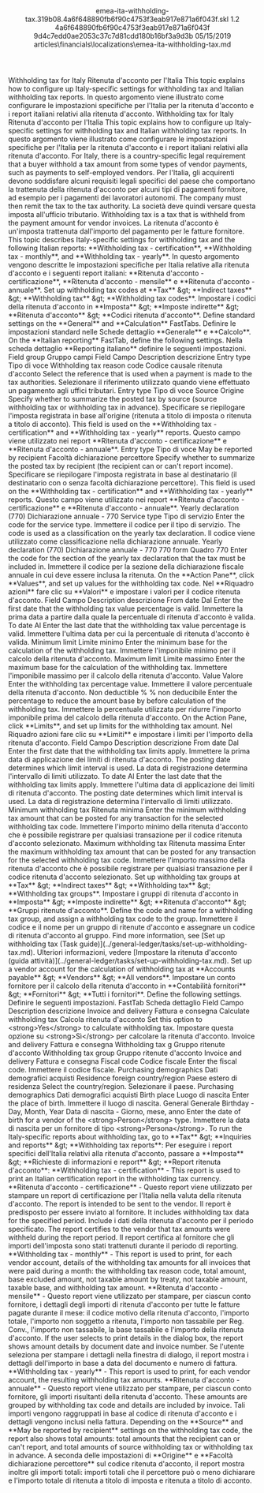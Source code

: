 <?xml version="1.0" encoding="UTF-8"?>
<xliff xmlns:logoport="urn:logoport:xliffeditor:xliff-extras:1.0" xmlns:xsi="http://www.w3.org/2001/XMLSchema-instance" xmlns="urn:oasis:names:tc:xliff:document:1.2" xmlns:xliffext="urn:microsoft:content:schema:xliffextensions" version="1.2" xsi:schemaLocation="urn:oasis:names:tc:xliff:document:1.2 xliff-core-1.2-transitional.xsd">
  <file datatype="xml" source-language="en-US" original="emea-ita-withholding-tax.md" target-language="it-IT">
    <header>
      <tool tool-company="Microsoft" tool-version="1.0-7889195" tool-name="mdxliff" tool-id="mdxliff"/>
      <xliffext:skl_file_name>emea-ita-withholding-tax.319b08.4a6f648890fb6f90c4753f3eab917e871a6f043f.skl</xliffext:skl_file_name>
      <xliffext:version>1.2</xliffext:version>
      <xliffext:ms.openlocfilehash>4a6f648890fb6f90c4753f3eab917e871a6f043f</xliffext:ms.openlocfilehash>
      <xliffext:ms.sourcegitcommit>9d4c7edd0ae2053c37c7d81cdd180b16bf3a9d3b</xliffext:ms.sourcegitcommit>
      <xliffext:ms.lasthandoff>05/15/2019</xliffext:ms.lasthandoff>
      <xliffext:ms.openlocfilepath>articles\financials\localizations\emea-ita-withholding-tax.md</xliffext:ms.openlocfilepath>
    </header>
    <body>
      <group extype="content" id="content">
        <trans-unit xml:space="preserve" translate="yes" id="101" restype="x-metadata">
          <source>Withholding tax for Italy</source>
        <target logoport:matchpercent="101" state="translated" state-qualifier="leveraged-tm">Ritenuta d'acconto per l'Italia</target></trans-unit>
        <trans-unit xml:space="preserve" translate="yes" id="102" restype="x-metadata">
          <source>This topic explains how to configure up Italy-specific settings for withholding tax and Italian withholding tax reports.</source>
        <target logoport:matchpercent="101" state="translated" state-qualifier="leveraged-tm">In questo argomento viene illustrato come configurare le impostazioni specifiche per l'Italia per la ritenuta d'acconto e i report italiani relativi alla ritenuta d'acconto.</target></trans-unit>
        <trans-unit xml:space="preserve" translate="yes" id="103">
          <source>Withholding tax for Italy</source>
        <target logoport:matchpercent="101" state="translated" state-qualifier="leveraged-tm">Ritenuta d'acconto per l'Italia</target></trans-unit>
        <trans-unit xml:space="preserve" translate="yes" id="104">
          <source>This topic explains how to configure up Italy-specific settings for withholding tax and Italian withholding tax reports.</source>
        <target logoport:matchpercent="101" state="translated" state-qualifier="leveraged-tm">In questo argomento viene illustrato come configurare le impostazioni specifiche per l'Italia per la ritenuta d'acconto e i report italiani relativi alla ritenuta d'acconto.</target></trans-unit>
        <trans-unit xml:space="preserve" translate="yes" id="105">
          <source>For Italy, there is a country-specific legal requirement that a buyer withhold a tax amount from some types of vendor payments, such as payments to self-employed vendors.</source>
        <target logoport:matchpercent="101" state="translated" state-qualifier="leveraged-tm">Per l'Italia, gli acquirenti devono soddisfare alcuni requisiti legali specifici del paese che comportano la trattenuta della ritenuta d'acconto per alcuni tipi di pagamenti fornitore, ad esempio per i pagamenti dei lavoratori autonomi.</target></trans-unit>
        <trans-unit xml:space="preserve" translate="yes" id="106">
          <source>The company must then remit the tax to the tax authority.</source>
        <target logoport:matchpercent="101" state="translated" state-qualifier="leveraged-tm">La società deve quindi versare questa imposta all'ufficio tributario.</target></trans-unit>
        <trans-unit xml:space="preserve" translate="yes" id="107">
          <source>Withholding tax is a tax that is withheld from the payment amount for vendor invoices.</source>
        <target logoport:matchpercent="101" state="translated" state-qualifier="leveraged-tm">La ritenuta d'acconto è un'imposta trattenuta dall'importo del pagamento per le fatture fornitore.</target></trans-unit>
        <trans-unit xml:space="preserve" translate="yes" id="108">
          <source>This topic describes Italy-specific settings for withholding tax and the following Italian reports: <bpt id="p1">**</bpt>Withholding tax - certification<ept id="p1">**</ept>, <bpt id="p2">**</bpt>Withholding tax - monthly<ept id="p2">**</ept>, and <bpt id="p3">**</bpt>Withholding tax - yearly<ept id="p3">**</ept>.</source>
        <target logoport:matchpercent="101" state="translated" state-qualifier="leveraged-tm">In questo argomento vengono descritte le impostazioni specifiche per Italia relative alla ritenuta d'acconto e i seguenti report italiani: <bpt id="p1">**</bpt>Ritenuta d'acconto - certificazione<ept id="p1">**</ept>, <bpt id="p2">**</bpt>Ritenuta d'acconto - mensile<ept id="p2">**</ept> e <bpt id="p3">**</bpt>Ritenuta d'acconto - annuale<ept id="p3">**</ept>.</target></trans-unit>
        <trans-unit xml:space="preserve" translate="yes" id="109">
          <source>Set up withholding tax codes at <bpt id="p1">**</bpt>Tax<ept id="p1">**</ept> <ph id="ph1">&amp;gt;</ph> <bpt id="p2">**</bpt>Indirect taxes<ept id="p2">**</ept> <ph id="ph2">&amp;gt;</ph> <bpt id="p3">**</bpt>Withholding tax<ept id="p3">**</ept> <ph id="ph3">&amp;gt;</ph> <bpt id="p4">**</bpt>Withholding tax codes<ept id="p4">**</ept>.</source>
        <target logoport:matchpercent="101" state="translated" state-qualifier="leveraged-tm">Impostare i codici della ritenuta d'acconto in <bpt id="p1">**</bpt>Imposta<ept id="p1">**</ept> <ph id="ph1">&amp;gt;</ph> <bpt id="p2">**</bpt>Imposte indirette<ept id="p2">**</ept> <ph id="ph2">&amp;gt;</ph> <bpt id="p3">**</bpt>Ritenuta d'acconto<ept id="p3">**</ept> <ph id="ph3">&amp;gt;</ph> <bpt id="p4">**</bpt>Codici ritenuta d'acconto<ept id="p4">**</ept>.</target></trans-unit>
        <trans-unit xml:space="preserve" translate="yes" id="110">
          <source>Define standard settings on the <bpt id="p1">**</bpt>General<ept id="p1">**</ept> and <bpt id="p2">**</bpt>Calculation<ept id="p2">**</ept> FastTabs.</source>
        <target logoport:matchpercent="101" state="translated" state-qualifier="leveraged-tm">Definire le impostazioni standard nelle Schede dettaglio <bpt id="p1">**</bpt>Generale<ept id="p1">**</ept> e <bpt id="p2">**</bpt>Calcolo<ept id="p2">**</ept>.</target></trans-unit>
        <trans-unit xml:space="preserve" translate="yes" id="111">
          <source>On the <bpt id="p1">**</bpt>Italian reporting<ept id="p1">**</ept> FastTab, define the following settings.</source>
        <target logoport:matchpercent="101" state="translated" state-qualifier="leveraged-tm">Nella scheda dettaglio <bpt id="p1">**</bpt>Reporting italiano<ept id="p1">**</ept> definire le seguenti impostazioni.</target></trans-unit>
        <trans-unit xml:space="preserve" translate="yes" id="112">
          <source>Field group</source>
        <target logoport:matchpercent="101" state="translated" state-qualifier="leveraged-tm">Gruppo campi</target></trans-unit>
        <trans-unit xml:space="preserve" translate="yes" id="113">
          <source>Field</source>
        <target logoport:matchpercent="101" state="translated" state-qualifier="leveraged-tm">Campo</target></trans-unit>
        <trans-unit xml:space="preserve" translate="yes" id="114">
          <source>Description</source>
        <target logoport:matchpercent="101" state="translated" state-qualifier="leveraged-tm">descrizione</target></trans-unit>
        <trans-unit xml:space="preserve" translate="yes" id="115">
          <source>Entry type</source>
        <target logoport:matchpercent="101" state="translated" state-qualifier="leveraged-tm">Tipo di voce</target></trans-unit>
        <trans-unit xml:space="preserve" translate="yes" id="116">
          <source>Withholding tax reason code</source>
        <target logoport:matchpercent="101" state="translated" state-qualifier="leveraged-tm">Codice causale ritenuta d'acconto</target></trans-unit>
        <trans-unit xml:space="preserve" translate="yes" id="117">
          <source>Select the reference that is used when a payment is made to the tax authorities.</source>
        <target logoport:matchpercent="101" state="translated" state-qualifier="leveraged-tm">Selezionare il riferimento utilizzato quando viene effettuato un pagamento agli uffici tributari.</target></trans-unit>
        <trans-unit xml:space="preserve" translate="yes" id="118">
          <source>Entry type</source>
        <target logoport:matchpercent="101" state="translated" state-qualifier="leveraged-tm">Tipo di voce</target></trans-unit>
        <trans-unit xml:space="preserve" translate="yes" id="119">
          <source>Source</source>
        <target logoport:matchpercent="101" state="translated" state-qualifier="leveraged-tm">Origine</target></trans-unit>
        <trans-unit xml:space="preserve" translate="yes" id="120">
          <source>Specify whether to summarize the posted tax by source (source withholding tax or withholding tax in advance).</source>
        <target logoport:matchpercent="101" state="translated" state-qualifier="leveraged-tm">Specificare se riepilogare l'imposta registrata in base all'origine (ritenuta a titolo di imposta o ritenuta a titolo di acconto).</target></trans-unit>
        <trans-unit xml:space="preserve" translate="yes" id="121">
          <source>This field is used on the <bpt id="p1">**</bpt>Withholding tax - certification<ept id="p1">**</ept> and <bpt id="p2">**</bpt>Withholding tax - yearly<ept id="p2">**</ept> reports.</source>
        <target logoport:matchpercent="101" state="translated" state-qualifier="leveraged-tm">Questo campo viene utilizzato nei report <bpt id="p2">**</bpt>Ritenuta d'acconto - certificazione<ept id="p2">**</ept> e <bpt id="p1">**</bpt>Ritenuta d'acconto - annuale<ept id="p1">**</ept>.</target></trans-unit>
        <trans-unit xml:space="preserve" translate="yes" id="122">
          <source>Entry type</source>
        <target logoport:matchpercent="101" state="translated" state-qualifier="leveraged-tm">Tipo di voce</target></trans-unit>
        <trans-unit xml:space="preserve" translate="yes" id="123">
          <source>May be reported by recipient</source>
        <target logoport:matchpercent="101" state="translated" state-qualifier="leveraged-tm">Facoltà dichiarazione percettore</target></trans-unit>
        <trans-unit xml:space="preserve" translate="yes" id="124">
          <source>Specify whether to summarize the posted tax by recipient (the recipient can or can't report income).</source>
        <target logoport:matchpercent="101" state="translated" state-qualifier="leveraged-tm">Specificare se riepilogare l'imposta registrata in base al destinatario (il destinatario con o senza facoltà dichiarazione percettore).</target></trans-unit>
        <trans-unit xml:space="preserve" translate="yes" id="125">
          <source>This field is used on the <bpt id="p1">**</bpt>Withholding tax - certification<ept id="p1">**</ept> and <bpt id="p2">**</bpt>Withholding tax - yearly<ept id="p2">**</ept> reports.</source>
        <target logoport:matchpercent="101" state="translated" state-qualifier="leveraged-tm">Questo campo viene utilizzato nei report <bpt id="p2">**</bpt>Ritenuta d'acconto - certificazione<ept id="p2">**</ept> e <bpt id="p1">**</bpt>Ritenuta d'acconto - annuale<ept id="p1">**</ept>.</target></trans-unit>
        <trans-unit xml:space="preserve" translate="yes" id="126">
          <source>Yearly declaration (770)</source>
        <target logoport:matchpercent="101" state="translated" state-qualifier="leveraged-tm">Dichiarazione annuale - 770</target></trans-unit>
        <trans-unit xml:space="preserve" translate="yes" id="127">
          <source>Service type</source>
        <target logoport:matchpercent="101" state="translated" state-qualifier="leveraged-tm">Tipo di servizio</target></trans-unit>
        <trans-unit xml:space="preserve" translate="yes" id="128">
          <source>Enter the code for the service type.</source>
        <target logoport:matchpercent="101" state="translated" state-qualifier="leveraged-tm">Immettere il codice per il tipo di servizio.</target></trans-unit>
        <trans-unit xml:space="preserve" translate="yes" id="129">
          <source>The code is used as a classification on the yearly tax declaration.</source>
        <target logoport:matchpercent="101" state="translated" state-qualifier="leveraged-tm">Il codice viene utilizzato come classificazione nella dichiarazione annuale.</target></trans-unit>
        <trans-unit xml:space="preserve" translate="yes" id="130">
          <source>Yearly declaration (770)</source>
        <target logoport:matchpercent="101" state="translated" state-qualifier="leveraged-tm">Dichiarazione annuale - 770</target></trans-unit>
        <trans-unit xml:space="preserve" translate="yes" id="131">
          <source>770 form</source>
        <target logoport:matchpercent="101" state="translated" state-qualifier="leveraged-tm">Quadro 770</target></trans-unit>
        <trans-unit xml:space="preserve" translate="yes" id="132">
          <source>Enter the code for the section of the yearly tax declaration that the tax must be included in.</source>
        <target logoport:matchpercent="101" state="translated" state-qualifier="leveraged-tm">Immettere il codice per la sezione della dichiarazione fiscale annuale in cui deve essere inclusa la ritenuta.</target></trans-unit>
        <trans-unit xml:space="preserve" translate="yes" id="133">
          <source>On the <bpt id="p1">**</bpt>Action Pane<ept id="p1">**</ept>, click <bpt id="p2">**</bpt>Values<ept id="p2">**</ept>, and set up values for the withholding tax code.</source>
        <target logoport:matchpercent="101" state="translated" state-qualifier="leveraged-tm">Nel <bpt id="p1">**</bpt>Riquadro azioni<ept id="p1">**</ept> fare clic su <bpt id="p2">**</bpt>Valori<ept id="p2">**</ept> e impostare i valori per il codice ritenuta d'acconto.</target></trans-unit>
        <trans-unit xml:space="preserve" translate="yes" id="134">
          <source>Field</source>
        <target logoport:matchpercent="101" state="translated" state-qualifier="leveraged-tm">Campo</target></trans-unit>
        <trans-unit xml:space="preserve" translate="yes" id="135">
          <source>Description</source>
        <target logoport:matchpercent="101" state="translated" state-qualifier="leveraged-tm">descrizione</target></trans-unit>
        <trans-unit xml:space="preserve" translate="yes" id="136">
          <source>From date</source>
        <target logoport:matchpercent="101" state="translated" state-qualifier="leveraged-tm">Dal</target></trans-unit>
        <trans-unit xml:space="preserve" translate="yes" id="137">
          <source>Enter the first date that the withholding tax value percentage is valid.</source>
        <target logoport:matchpercent="101" state="translated" state-qualifier="leveraged-tm">Immettere la prima data a partire dalla quale la percentuale di ritenuta d'acconto è valida.</target></trans-unit>
        <trans-unit xml:space="preserve" translate="yes" id="138">
          <source>To date</source>
        <target logoport:matchpercent="101" state="translated" state-qualifier="leveraged-tm">Al</target></trans-unit>
        <trans-unit xml:space="preserve" translate="yes" id="139">
          <source>Enter the last date that the withholding tax value percentage is valid.</source>
        <target logoport:matchpercent="101" state="translated" state-qualifier="leveraged-tm">Immettere l'ultima data per cui la percentuale di ritenuta d'acconto è valida.</target></trans-unit>
        <trans-unit xml:space="preserve" translate="yes" id="140">
          <source>Minimum limit</source>
        <target logoport:matchpercent="101" state="translated" state-qualifier="leveraged-tm">Limite minimo</target></trans-unit>
        <trans-unit xml:space="preserve" translate="yes" id="141">
          <source>Enter the minimum base for the calculation of the withholding tax.</source>
        <target logoport:matchpercent="101" state="translated" state-qualifier="leveraged-tm">Immettere l'imponibile minimo per il calcolo della ritenuta d'acconto.</target></trans-unit>
        <trans-unit xml:space="preserve" translate="yes" id="142">
          <source>Maximum limit</source>
        <target logoport:matchpercent="101" state="translated" state-qualifier="leveraged-tm">Limite massimo</target></trans-unit>
        <trans-unit xml:space="preserve" translate="yes" id="143">
          <source>Enter the maximum base for the calculation of the withholding tax.</source>
        <target logoport:matchpercent="101" state="translated" state-qualifier="leveraged-tm">Immettere l'imponibile massimo per il calcolo della ritenuta d'acconto.</target></trans-unit>
        <trans-unit xml:space="preserve" translate="yes" id="144">
          <source>Value</source>
        <target logoport:matchpercent="101" state="translated" state-qualifier="leveraged-tm">Valore</target></trans-unit>
        <trans-unit xml:space="preserve" translate="yes" id="145">
          <source>Enter the withholding tax percentage value.</source>
        <target logoport:matchpercent="101" state="translated" state-qualifier="leveraged-tm">Immettere il valore percentuale della ritenuta d'acconto.</target></trans-unit>
        <trans-unit xml:space="preserve" translate="yes" id="146">
          <source>Non deductible %</source>
        <target logoport:matchpercent="101" state="translated" state-qualifier="leveraged-tm">% non deducibile</target></trans-unit>
        <trans-unit xml:space="preserve" translate="yes" id="147">
          <source>Enter the percentage to reduce the amount base by before calculation of the withholding tax.</source>
        <target logoport:matchpercent="101" state="translated" state-qualifier="leveraged-tm">Immettere la percentuale utilizzata per ridurre l'importo imponibile prima del calcolo della ritenuta d'acconto.</target></trans-unit>
        <trans-unit xml:space="preserve" translate="yes" id="148">
          <source>On the Action Pane, click <bpt id="p1">**</bpt>Limits<ept id="p1">**</ept>, and set up limits for the withholding tax amount.</source>
        <target logoport:matchpercent="101" state="translated" state-qualifier="leveraged-tm">Nel Riquadro azioni fare clic su <bpt id="p1">**</bpt>Limiti<ept id="p1">**</ept> e impostare i limiti per l'importo della ritenuta d'acconto.</target></trans-unit>
        <trans-unit xml:space="preserve" translate="yes" id="149">
          <source>Field</source>
        <target logoport:matchpercent="101" state="translated" state-qualifier="leveraged-tm">Campo</target></trans-unit>
        <trans-unit xml:space="preserve" translate="yes" id="150">
          <source>Description</source>
        <target logoport:matchpercent="101" state="translated" state-qualifier="leveraged-tm">descrizione</target></trans-unit>
        <trans-unit xml:space="preserve" translate="yes" id="151">
          <source>From date</source>
        <target logoport:matchpercent="101" state="translated" state-qualifier="leveraged-tm">Dal</target></trans-unit>
        <trans-unit xml:space="preserve" translate="yes" id="152">
          <source>Enter the first date that the withholding tax limits apply.</source>
        <target logoport:matchpercent="101" state="translated" state-qualifier="leveraged-tm">Immettere la prima data di applicazione dei limiti di ritenuta d'acconto.</target></trans-unit>
        <trans-unit xml:space="preserve" translate="yes" id="153">
          <source>The posting date determines which limit interval is used.</source>
        <target logoport:matchpercent="101" state="translated" state-qualifier="leveraged-tm">La data di registrazione determina l'intervallo di limiti utilizzato.</target></trans-unit>
        <trans-unit xml:space="preserve" translate="yes" id="154">
          <source>To date</source>
        <target logoport:matchpercent="101" state="translated" state-qualifier="leveraged-tm">Al</target></trans-unit>
        <trans-unit xml:space="preserve" translate="yes" id="155">
          <source>Enter the last date that the withholding tax limits apply.</source>
        <target logoport:matchpercent="101" state="translated" state-qualifier="leveraged-tm">Immettere l'ultima data di applicazione dei limiti di ritenuta d'acconto.</target></trans-unit>
        <trans-unit xml:space="preserve" translate="yes" id="156">
          <source>The posting date determines which limit interval is used.</source>
        <target logoport:matchpercent="101" state="translated" state-qualifier="leveraged-tm">La data di registrazione determina l'intervallo di limiti utilizzato.</target></trans-unit>
        <trans-unit xml:space="preserve" translate="yes" id="157">
          <source>Minimum withholding tax</source>
        <target logoport:matchpercent="101" state="translated" state-qualifier="leveraged-tm">Ritenuta minima</target></trans-unit>
        <trans-unit xml:space="preserve" translate="yes" id="158">
          <source>Enter the minimum withholding tax amount that can be posted for any transaction for the selected withholding tax code.</source>
        <target logoport:matchpercent="101" state="translated" state-qualifier="leveraged-tm">Immettere l'importo minimo della ritenuta d'acconto che è possibile registrare per qualsiasi transazione per il codice ritenuta d'acconto selezionato.</target></trans-unit>
        <trans-unit xml:space="preserve" translate="yes" id="159">
          <source>Maximum withholding tax</source>
        <target logoport:matchpercent="101" state="translated" state-qualifier="leveraged-tm">Ritenuta massima</target></trans-unit>
        <trans-unit xml:space="preserve" translate="yes" id="160">
          <source>Enter the maximum withholding tax amount that can be posted for any transaction for the selected withholding tax code.</source>
        <target logoport:matchpercent="101" state="translated" state-qualifier="leveraged-tm">Immettere l'importo massimo della ritenuta d'acconto che è possibile registrare per qualsiasi transazione per il codice ritenuta d'acconto selezionato.</target></trans-unit>
        <trans-unit xml:space="preserve" translate="yes" id="161">
          <source>Set up withholding tax groups at <bpt id="p1">**</bpt>Tax<ept id="p1">**</ept> <ph id="ph1">&amp;gt;</ph> <bpt id="p2">**</bpt>Indirect taxes<ept id="p2">**</ept> <ph id="ph2">&amp;gt;</ph> <bpt id="p3">**</bpt>Withholding tax<ept id="p3">**</ept> <ph id="ph3">&amp;gt;</ph> <bpt id="p4">**</bpt>Withholding tax groups<ept id="p4">**</ept>.</source>
        <target logoport:matchpercent="101" state="translated" state-qualifier="leveraged-tm">Impostare i gruppi di ritenuta d'acconto in <bpt id="p1">**</bpt>Imposta<ept id="p1">**</ept> <ph id="ph1">&amp;gt;</ph> <bpt id="p2">**</bpt>Imposte indirette<ept id="p2">**</ept> <ph id="ph2">&amp;gt;</ph> <bpt id="p3">**</bpt>Ritenuta d'acconto<ept id="p3">**</ept> <ph id="ph3">&amp;gt;</ph> <bpt id="p4">**</bpt>Gruppi ritenute d'acconto<ept id="p4">**</ept>.</target></trans-unit>
        <trans-unit xml:space="preserve" translate="yes" id="162">
          <source>Define the code and name for a withholding tax group, and assign a withholding tax code to the group.</source>
        <target logoport:matchpercent="101" state="translated" state-qualifier="leveraged-tm">Immettere il codice e il nome per un gruppo di ritenute d'acconto e assegnare un codice di ritenuta d'acconto al gruppo.</target></trans-unit>
        <trans-unit xml:space="preserve" translate="yes" id="163">
          <source>Find more information, see <bpt id="p1">[</bpt>Set up withholding tax (Task guide)<ept id="p1">](../general-ledger/tasks/set-up-withholding-tax.md)</ept>.</source>
        <target logoport:matchpercent="101" state="translated" state-qualifier="leveraged-tm">Ulteriori informazioni, vedere <bpt id="p1">[</bpt>Impostare la ritenuta d'acconto (guida attività)<ept id="p1">](../general-ledger/tasks/set-up-withholding-tax.md)</ept>.</target></trans-unit>
        <trans-unit xml:space="preserve" translate="yes" id="164">
          <source>Set up a vendor account for the calculation of withholding tax at <bpt id="p1">**</bpt>Accounts payable<ept id="p1">**</ept> <ph id="ph1">&amp;gt;</ph> <bpt id="p2">**</bpt>Vendors<ept id="p2">**</ept> <ph id="ph2">&amp;gt;</ph> <bpt id="p3">**</bpt>All vendors<ept id="p3">**</ept>.</source>
        <target logoport:matchpercent="101" state="translated" state-qualifier="leveraged-tm">Impostare un conto fornitore per il calcolo della ritenuta d'acconto in <bpt id="p1">**</bpt>Contabilità fornitori<ept id="p1">**</ept> <ph id="ph1">&amp;gt;</ph> <bpt id="p2">**</bpt>Fornitori<ept id="p2">**</ept> <ph id="ph2">&amp;gt;</ph> <bpt id="p3">**</bpt>Tutti i fornitori<ept id="p3">**</ept>.</target></trans-unit>
        <trans-unit xml:space="preserve" translate="yes" id="165">
          <source>Define the following settings.</source>
        <target logoport:matchpercent="101" state="translated" state-qualifier="leveraged-tm">Definire le seguenti impostazioni.</target></trans-unit>
        <trans-unit xml:space="preserve" translate="yes" id="166">
          <source>FastTab</source>
        <target logoport:matchpercent="101" state="translated" state-qualifier="leveraged-tm">Scheda dettaglio</target></trans-unit>
        <trans-unit xml:space="preserve" translate="yes" id="167">
          <source>Field</source>
        <target logoport:matchpercent="101" state="translated" state-qualifier="leveraged-tm">Campo</target></trans-unit>
        <trans-unit xml:space="preserve" translate="yes" id="168">
          <source>Description</source>
        <target logoport:matchpercent="101" state="translated" state-qualifier="leveraged-tm">descrizione</target></trans-unit>
        <trans-unit xml:space="preserve" translate="yes" id="169">
          <source>Invoice and delivery</source>
        <target logoport:matchpercent="101" state="translated" state-qualifier="leveraged-tm">Fattura e consegna</target></trans-unit>
        <trans-unit xml:space="preserve" translate="yes" id="170">
          <source>Calculate withholding tax</source>
        <target logoport:matchpercent="101" state="translated" state-qualifier="leveraged-tm">Calcola ritenuta d'acconto</target></trans-unit>
        <trans-unit xml:space="preserve" translate="yes" id="171">
          <source>Set this option to <bpt id="p1">&lt;strong&gt;</bpt>Yes<ept id="p1">&lt;/strong&gt;</ept> to calculate withholding tax.</source>
        <target logoport:matchpercent="101" state="translated" state-qualifier="leveraged-tm">Impostare questa opzione su <bpt id="p1">&lt;strong&gt;</bpt>Sì<ept id="p1">&lt;/strong&gt;</ept> per calcolare la ritenuta d'acconto.</target></trans-unit>
        <trans-unit xml:space="preserve" translate="yes" id="172">
          <source>Invoice and delivery</source>
        <target logoport:matchpercent="101" state="translated" state-qualifier="leveraged-tm">Fattura e consegna</target></trans-unit>
        <trans-unit xml:space="preserve" translate="yes" id="173">
          <source>Withholding tax g</source>
        <target logoport:matchpercent="101" state="translated" state-qualifier="leveraged-tm">Gruppo ritenute d'acconto</target></trans-unit>
        <trans-unit xml:space="preserve" translate="yes" id="174">
          <source>Withholding tax group</source>
        <target logoport:matchpercent="101" state="translated" state-qualifier="leveraged-tm">Gruppo ritenute d'acconto</target></trans-unit>
        <trans-unit xml:space="preserve" translate="yes" id="175">
          <source>Invoice and delivery</source>
        <target logoport:matchpercent="101" state="translated" state-qualifier="leveraged-tm">Fattura e consegna</target></trans-unit>
        <trans-unit xml:space="preserve" translate="yes" id="176">
          <source>Fiscal code</source>
        <target logoport:matchpercent="101" state="translated" state-qualifier="leveraged-tm">Codice fiscale</target></trans-unit>
        <trans-unit xml:space="preserve" translate="yes" id="177">
          <source>Enter the fiscal code.</source>
        <target logoport:matchpercent="101" state="translated" state-qualifier="leveraged-tm">Immettere il codice fiscale.</target></trans-unit>
        <trans-unit xml:space="preserve" translate="yes" id="178">
          <source>Purchasing demographics</source>
        <target logoport:matchpercent="101" state="translated" state-qualifier="leveraged-tm">Dati demografici acquisti</target></trans-unit>
        <trans-unit xml:space="preserve" translate="yes" id="179">
          <source>Residence foreign country/region</source>
        <target logoport:matchpercent="101" state="translated" state-qualifier="leveraged-tm">Paese estero di residenza</target></trans-unit>
        <trans-unit xml:space="preserve" translate="yes" id="180">
          <source>Select the country/region.</source>
        <target logoport:matchpercent="101" state="translated" state-qualifier="leveraged-tm">Selezionare il paese.</target></trans-unit>
        <trans-unit xml:space="preserve" translate="yes" id="181">
          <source>Purchasing demographics</source>
        <target logoport:matchpercent="101" state="translated" state-qualifier="leveraged-tm">Dati demografici acquisti</target></trans-unit>
        <trans-unit xml:space="preserve" translate="yes" id="182">
          <source>Birth place</source>
        <target logoport:matchpercent="101" state="translated" state-qualifier="leveraged-tm">Luogo di nascita</target></trans-unit>
        <trans-unit xml:space="preserve" translate="yes" id="183">
          <source>Enter the place of birth.</source>
        <target logoport:matchpercent="101" state="translated" state-qualifier="leveraged-tm">Immettere il luogo di nascita.</target></trans-unit>
        <trans-unit xml:space="preserve" translate="yes" id="184">
          <source>General</source>
        <target logoport:matchpercent="101" state="translated" state-qualifier="leveraged-tm">Generale</target></trans-unit>
        <trans-unit xml:space="preserve" translate="yes" id="185">
          <source>Birthday - Day, Month, Year</source>
        <target logoport:matchpercent="101" state="translated" state-qualifier="leveraged-tm">Data di nascita - Giorno, mese, anno</target></trans-unit>
        <trans-unit xml:space="preserve" translate="yes" id="186">
          <source>Enter the date of birth for a vendor of the <bpt id="p1">&lt;strong&gt;</bpt>Person<ept id="p1">&lt;/strong&gt;</ept> type.</source>
        <target logoport:matchpercent="101" state="translated" state-qualifier="leveraged-tm">Immettere la data di nascita per un fornitore di tipo <bpt id="p1">&lt;strong&gt;</bpt>Persona<ept id="p1">&lt;/strong&gt;</ept>.</target></trans-unit>
        <trans-unit xml:space="preserve" translate="yes" id="187">
          <source>To run the Italy-specific reports about withholding tax, go to <bpt id="p1">**</bpt>Tax<ept id="p1">**</ept> <ph id="ph1">&amp;gt;</ph> <bpt id="p2">**</bpt>Inquiries and reports<ept id="p2">**</ept> <ph id="ph2">&amp;gt;</ph> <bpt id="p3">**</bpt>Withholding tax reports<ept id="p3">**</ept>:</source>
        <target logoport:matchpercent="101" state="translated" state-qualifier="leveraged-tm">Per eseguire i report specifici dell'Italia relativi alla ritenuta d'acconto, passare a <bpt id="p1">**</bpt>Imposta<ept id="p1">**</ept> <ph id="ph1">&amp;gt;</ph> <bpt id="p2">**</bpt>Richieste di informazioni e report<ept id="p2">**</ept> <ph id="ph2">&amp;gt;</ph> <bpt id="p3">**</bpt>Report ritenuta d'acconto<ept id="p3">**</ept>:</target></trans-unit>
        <trans-unit xml:space="preserve" translate="yes" id="188">
          <source><bpt id="p1">**</bpt>Withholding tax - certification<ept id="p1">**</ept> - This report is used to print an Italian certification report in the withholding tax currency.</source>
        <target logoport:matchpercent="101" state="translated" state-qualifier="leveraged-tm"><bpt id="p1">**</bpt>Ritenuta d'acconto - certificazione<ept id="p1">**</ept> - Questo report viene utilizzato per stampare un report di certificazione per l'Italia nella valuta della ritenuta d'acconto.</target></trans-unit>
        <trans-unit xml:space="preserve" translate="yes" id="189">
          <source>The report is intended to be sent to the vendor.</source>
        <target logoport:matchpercent="101" state="translated" state-qualifier="leveraged-tm">Il report è predisposto per essere inviato al fornitore.</target></trans-unit>
        <trans-unit xml:space="preserve" translate="yes" id="190">
          <source>It includes withholding tax data for the specified period.</source>
        <target logoport:matchpercent="101" state="translated" state-qualifier="leveraged-tm">Include i dati della ritenuta d'acconto per il periodo specificato.</target></trans-unit>
        <trans-unit xml:space="preserve" translate="yes" id="191">
          <source>The report certifies to the vendor that tax amounts were withheld during the report period.</source>
        <target logoport:matchpercent="101" state="translated" state-qualifier="leveraged-tm">Il report certifica al fornitore che gli importi dell'imposta sono stati trattenuti durante il periodo di reporting.</target></trans-unit>
        <trans-unit xml:space="preserve" translate="yes" id="192">
          <source><bpt id="p1">**</bpt>Withholding tax - monthly<ept id="p1">**</ept> - This report is used to print, for each vendor account, details of the withholding tax amounts for all invoices that were paid during a month: the withholding tax reason code, total amount, base excluded amount, not taxable amount by treaty, not taxable amount, taxable base, and withholding tax amount.</source>
        <target logoport:matchpercent="101" state="translated" state-qualifier="leveraged-tm"><bpt id="p1">**</bpt>Ritenuta d'acconto - mensile<ept id="p1">**</ept> - Questo report viene utilizzato per stampare, per ciascun conto fornitore, i dettagli degli importi di ritenuta d'acconto per tutte le fatture pagate durante il mese: il codice motivo della ritenuta d'acconto, l'importo totale, l'importo non soggetto a ritenuta, l'importo non tassabile per Reg. Conv., l'importo non tassabile, la base tassabile e l'importo della ritenuta d'acconto.</target></trans-unit>
        <trans-unit xml:space="preserve" translate="yes" id="193">
          <source>If the user selects to print details in the dialog box, the report shows amount details by document date and invoice number.</source>
        <target logoport:matchpercent="101" state="translated" state-qualifier="leveraged-tm">Se l'utente seleziona per stampare i dettagli nella finestra di dialogo, il report mostra i dettagli dell'importo in base a data del documento e numero di fattura.</target></trans-unit>
        <trans-unit xml:space="preserve" translate="yes" id="194">
          <source><bpt id="p1">**</bpt>Withholding tax - yearly<ept id="p1">**</ept> - This report is used to print, for each vendor account, the resulting withholding tax amounts.</source>
        <target logoport:matchpercent="101" state="translated" state-qualifier="leveraged-tm"><bpt id="p1">**</bpt>Ritenuta d'acconto - annuale<ept id="p1">**</ept> - Questo report viene utilizzato per stampare, per ciascun conto fornitore, gli importi risultanti della ritenuta d'acconto.</target></trans-unit>
        <trans-unit xml:space="preserve" translate="yes" id="195">
          <source>These amounts are grouped by withholding tax code and details are included by invoice.</source>
        <target logoport:matchpercent="101" state="translated" state-qualifier="leveraged-tm">Tali importi vengono raggruppati in base al codice di ritenuta d'acconto e i dettagli vengono inclusi nella fattura.</target></trans-unit>
        <trans-unit xml:space="preserve" translate="yes" id="196">
          <source>Depending on the <bpt id="p1">**</bpt>Source<ept id="p1">**</ept> and <bpt id="p2">**</bpt>May be reported by recipient<ept id="p2">**</ept> settings on the withholding tax code, the report also shows total amounts: total amounts that the recipient can or can't report, and total amounts of source withholding tax or withholding tax in advance.</source>
        <target logoport:matchpercent="101" state="translated" state-qualifier="leveraged-tm">A seconda delle impostazioni di <bpt id="p1">**</bpt>Origine<ept id="p1">**</ept> e <bpt id="p2">**</bpt>Facoltà dichiarazione percettore<ept id="p2">**</ept> sul codice ritenuta d'acconto, il report mostra inoltre gli importi totali: importi totali che il percettore può o meno dichiarare e l'importo totale di ritenuta a titolo di imposta e ritenuta a titolo di acconto.</target></trans-unit>
      </group>
    </body>
  </file>
</xliff>